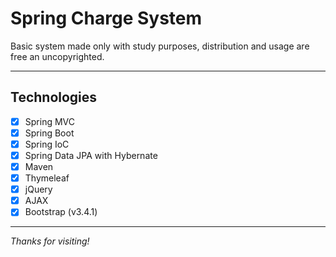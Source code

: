 # Spring Charge System
Basic system made only with study purposes, distribution and usage are free an uncopyrighted.

- - - -

## Technologies
- [x] Spring MVC
- [x] Spring Boot
- [x] Spring IoC
- [x] Spring Data JPA with Hybernate
- [x] Maven
- [x] Thymeleaf
- [x] jQuery
- [x] AJAX
- [x] Bootstrap (v3.4.1)

- - - -

_Thanks for visiting!_
